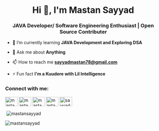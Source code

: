 <h1 align="center">Hi 👋, I'm Mastan Sayyad</h1>
<h3 align="center">JAVA Developer/ Software Engineering Enthusiast | Open Source Contributer</h3>


- 🌱 I’m currently learning **JAVA Development and Exploring DSA**

- 💬 Ask me about **Anything**

- 📫 How to reach me **sayyadmastan78@gmail.com**

- ⚡ Fun fact **I'm a Kuudere with Lil Intelligence**

<h3 align="left">Connect with me:</h3>
<p align="left">
<a href="https://linkedin.com/in/mastan-sayyad-126904223" target="blank"><img align="center" src="https://raw.githubusercontent.com/rahuldkjain/github-profile-readme-generator/master/src/images/icons/Social/linked-in-alt.svg" alt="mastan-sayyad-126904223" height="30" width="40" /></a>
<a href="https://www.codechef.com/users/mastan1702" target="blank"><img align="center" src="https://cdn.jsdelivr.net/npm/simple-icons@3.1.0/icons/codechef.svg" alt="mastan1702" height="30" width="40" /></a>
<a href="https://www.hackerrank.com/mastan_sayyad" target="blank"><img align="center" src="https://raw.githubusercontent.com/rahuldkjain/github-profile-readme-generator/master/src/images/icons/Social/hackerrank.svg" alt="mastan_sayyad" height="30" width="40" /></a>
<a href="https://www.leetcode.com/mastan_sayyad" target="blank"><img align="center" src="https://raw.githubusercontent.com/rahuldkjain/github-profile-readme-generator/master/src/images/icons/Social/leet-code.svg" alt="mastan_sayyad" height="30" width="40" /></a>
<a href="https://auth.geeksforgeeks.org/user/sayyadmastan" target="blank"><img align="center" src="https://raw.githubusercontent.com/rahuldkjain/github-profile-readme-generator/master/src/images/icons/Social/geeks-for-geeks.svg" alt="sayyadmastan" height="30" width="40" /></a>
</p>

<p>&nbsp;<img align="center" src="https://github-readme-stats.vercel.app/api?username=mastansayyad&show_icons=true&locale=en" alt="mastansayyad" /></p>

<p><img align="center" src="https://github-readme-streak-stats.herokuapp.com/?user=mastansayyad&" alt="mastansayyad" /></p>
